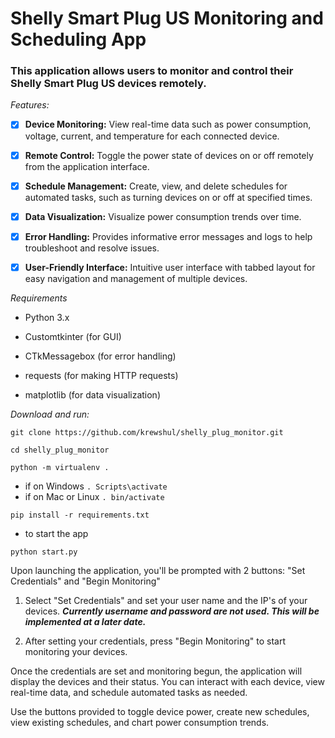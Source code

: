 # Shelly Smart Plug US Monitoring and Scheduling App

### This application allows users to monitor and control their Shelly Smart Plug US devices remotely.

*Features:*

- [x] **Device Monitoring:** View real-time data such as power consumption, voltage, current, and temperature for each connected device.

- [x] **Remote Control:** Toggle the power state of devices on or off remotely from the application interface.

- [x] **Schedule Management:** Create, view, and delete schedules for automated tasks, such as turning devices on or off at specified times.

- [x] **Data Visualization:** Visualize power consumption trends over time.

- [x] **Error Handling:** Provides informative error messages and logs to help troubleshoot and resolve issues.

- [x] **User-Friendly Interface:** Intuitive user interface with tabbed layout for easy navigation and management of multiple devices.

*Requirements*

- Python 3.x

- Customtkinter (for GUI)

- CTkMessagebox (for error handling)

- requests (for making HTTP requests)

- matplotlib (for data visualization)

*Download and run:*

`git clone https://github.com/krewshul/shelly_plug_monitor.git`

`cd shelly_plug_monitor`

`python -m virtualenv .`

- if on Windows `. Scripts\activate`
- if on Mac or Linux `. bin/activate`
  
`pip install -r requirements.txt`

- to start the app

`python start.py`

Upon launching the application, you'll be prompted with 2 buttons: "Set Credentials" and "Begin Monitoring"

1. Select "Set Credentials" and set your user name and the IP's of your devices. ***Currently username and password are not used. This will be implemented at a later date.***
   
2. After setting your credentials, press "Begin Monitoring" to start monitoring your devices.
   
Once the credentials are set and monitoring begun, the application will display the devices and their status. You can interact with each device, view real-time data, and schedule automated tasks as needed.

Use the buttons provided to toggle device power, create new schedules, view existing schedules, and chart power consumption trends.

